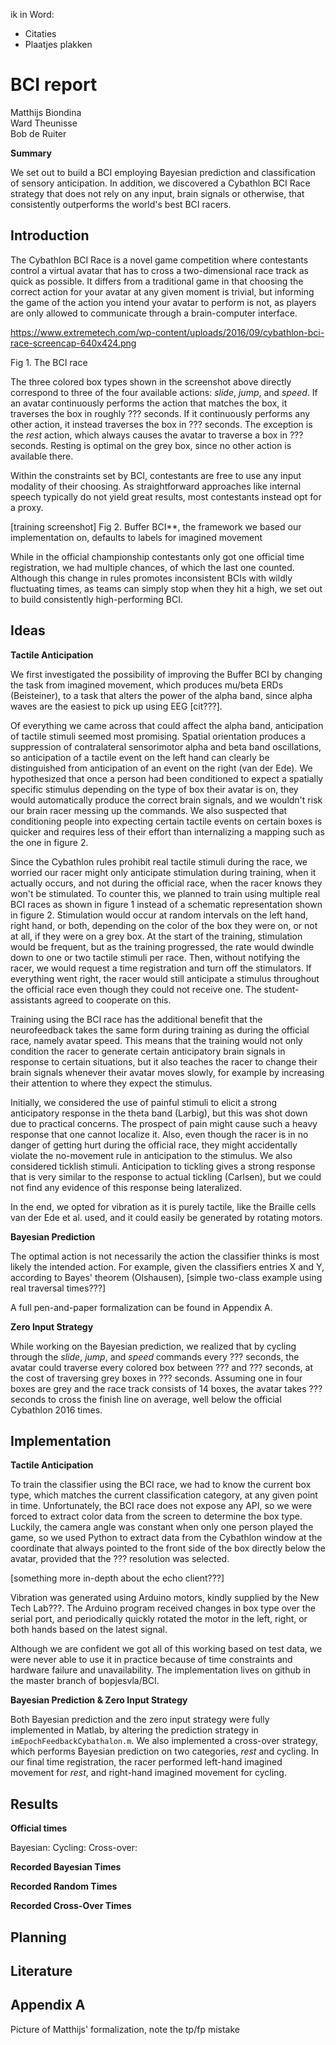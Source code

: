ik in Word:

- Citaties
- Plaatjes plakken

# BCI report

Matthijs Biondina<br>
Ward Theunisse<br>
Bob de Ruiter

__Summary__

We set out to build a BCI employing Bayesian prediction and classification of sensory anticipation. In addition, we discovered a Cybathlon BCI Race strategy that does not rely on any input, brain signals or otherwise, that consistently outperforms the world's best BCI racers.

## Introduction

The Cybathlon BCI Race is a novel game competition where contestants control a virtual avatar that has to cross a two-dimensional race track as quick as possible. It differs from a traditional game in that choosing the correct action for your avatar at any given moment is trivial, but informing the game of the action you intend your avatar to perform is not, as players are only allowed to communicate through a brain-computer interface.

https://www.extremetech.com/wp-content/uploads/2016/09/cybathlon-bci-race-screencap-640x424.png

Fig 1. The BCI race

The three colored box types shown in the screenshot above directly correspond to three of the four available actions: *slide*, *jump*, and *speed*. If an avatar continuously performs the action that matches the box, it traverses the box in roughly ??? seconds. If it continuously performs any other action, it instead traverses the box in ??? seconds. The exception is the *rest* action, which always causes the avatar to traverse a box in ??? seconds. Resting is optimal on the grey box, since no other action is available there.

Within the constraints set by BCI, contestants are free to use any input modality of their choosing. As straightforward approaches like internal speech typically do not yield great results, most contestants instead opt for a proxy.

[training screenshot]
Fig 2. Buffer BCI**, the framework we based our implementation on, defaults to labels for imagined movement

While in the official championship contestants only got one official time registration, we had multiple chances, of which the last one counted. Although this change in rules promotes inconsistent BCIs with wildly fluctuating times, as teams can simply stop when they hit a high, we set out to build consistently high-performing BCI.

## Ideas

__Tactile Anticipation__

We first investigated the possibility of improving the Buffer BCI by changing the task from imagined movement, which produces mu/beta ERDs (Beisteiner), to a task that alters the power of the alpha band, since alpha waves are the easiest to pick up using EEG [cit???].

Of everything we came across that could affect the alpha band, anticipation of tactile stimuli seemed most promising. Spatial orientation produces a suppression of contralateral sensorimotor alpha and beta band oscillations, so anticipation of a tactile event on the left hand can clearly be distinguished from anticipation of an event on the right (van der Ede). We hypothesized that once a person had been conditioned to expect a spatially specific stimulus depending on the type of box their avatar is on, they would automatically produce the correct brain signals, and we wouldn't risk our brain racer messing up the commands. We also suspected that conditioning people into expecting certain tactile events on certain boxes is quicker and requires less of their effort than internalizing a mapping such as the one in figure 2.

Since the Cybathlon rules prohibit real tactile stimuli during the race, we worried our racer might only anticipate stimulation during training, when it actually occurs, and not during the official race, when the racer knows they won't be stimulated. To counter this, we planned to train using multiple real BCI races as shown in figure 1 instead of a schematic representation shown in figure 2. Stimulation would occur at random intervals on the left hand, right hand, or both, depending on the color of the box they were on, or not at all, if they were on a grey box. At the start of the training, stimulation would be frequent, but as the training progressed, the rate would dwindle down to one or two tactile stimuli per race. Then, without notifying the racer, we would request a time registration and turn off the stimulators. If everything went right, the racer would still anticipate a stimulus throughout the official race even though they could not receive one. The student-assistants agreed to cooperate on this.

Training using the BCI race has the additional benefit that the neurofeedback takes the same form during training as during the official race, namely avatar speed. This means that the training would not only condition the racer to generate certain anticipatory brain signals in response to certain situations, but it also teaches the racer to change their brain signals whenever their avatar moves slowly, for example by increasing their attention to where they expect the stimulus.

Initially, we considered the use of painful stimuli to elicit a strong anticipatory response in the theta band (Larbig), but this was shot down due to practical concerns. The prospect of pain might cause such a heavy response that one cannot localize it. Also, even though the racer is in no danger of getting hurt during the official race, they might accidentally violate the no-movement rule in anticipation to the stimulus. We also considered ticklish stimuli. Anticipation to tickling gives a strong response that is very similar to the response to actual tickling (Carlsen), but we could not find any evidence of this response being lateralized.

In the end, we opted for vibration as it is purely tactile, like the Braille cells van der Ede et al. used, and it could easily be generated by rotating motors.

__Bayesian Prediction__

The optimal action is not necessarily the action the classifier thinks is most likely the intended action. For example, given the classifiers entries X and Y, according to Bayes' theorem (Olshausen), [simple two-class example using real traversal times???]

A full pen-and-paper formalization can be found in Appendix A.

__Zero Input Strategy__

While working on the Bayesian prediction, we realized that by cycling through the *slide*, *jump*, and *speed* commands every ??? seconds, the avatar could traverse every colored box between ??? and ??? seconds, at the cost of traversing grey boxes in ??? seconds. Assuming one in four boxes are grey and the race track consists of 14 boxes, the avatar takes ??? seconds to cross the finish line on average, well below the official Cybathlon 2016 times.

## Implementation

__Tactile Anticipation__

To train the classifier using the BCI race, we had to know the current box type, which matches the current classification category, at any given point in time. Unfortunately, the BCI race does not expose any API, so we were forced to extract color data from the screen to determine the box type. Luckily, the camera angle was constant when only one person played the game, so we used Python to extract data from the Cybathlon window at the coordinate that always pointed to the front side of the box directly below the avatar, provided that the ??? resolution was selected.

[something more in-depth about the echo client???]

Vibration was generated using Arduino motors, kindly supplied by the New Tech Lab???. The Arduino program received changes in box type over the serial port, and periodically quickly rotated the motor in the left, right, or both hands based on the latest signal.

Although we are confident we got all of this working based on test data, we were never able to use it in practice because of time constraints and hardware failure and unavailability. The implementation lives on github in the master branch of bopjesvla/BCI.

__Bayesian Prediction & Zero Input Strategy__

Both Bayesian prediction and the zero input strategy were fully implemented in Matlab, by altering the prediction strategy in `imEpochFeedbackCybathalon.m`. We also implemented a cross-over strategy, which performs Bayesian prediction on two categories, *rest* and cycling. In our final time registration, the racer performed left-hand imagined movement for *rest*, and right-hand imagined movement for cycling.

## Results

__Official times__

Bayesian:
Cycling:
Cross-over:

__Recorded Bayesian Times__

__Recorded Random Times__

__Recorded Cross-Over Times__

## Planning

## Literature

## Appendix A

Picture of Matthijs' formalization, note the tp/fp mistake
